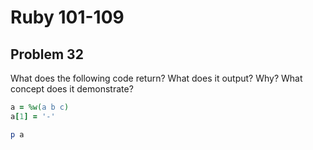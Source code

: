 # Ruby 101-109
## Problem 32

What does the following code return? What does it output? Why? What concept does it demonstrate?

```ruby
a = %w(a b c)
a[1] = '-'

p a
```
